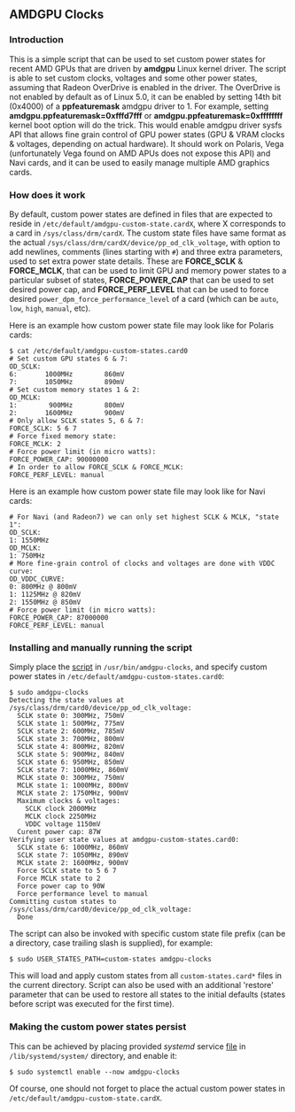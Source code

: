 ## AMDGPU Clocks

### Introduction

This is a simple script that can be used to set custom power states for recent
AMD GPUs that are driven by **amdgpu** Linux kernel driver. The script is able
to set custom clocks, voltages and some other power states, assuming that
Radeon OverDrive is enabled in the driver. The OverDrive is not enabled by
default as of Linux 5.0, it can be enabled by setting 14th bit (0x4000) of a
**ppfeaturemask** amdgpu driver to 1. For example, setting
**amdgpu.ppfeaturemask=0xfffd7fff** or **amdgpu.ppfeaturemask=0xffffffff**
kernel boot option will do the trick. This would enable amdgpu driver sysfs
API that allows fine grain control of GPU power states (GPU & VRAM clocks &
voltages, depending on actual hardware).
It should work on Polaris, Vega (unfortunately Vega found on AMD APUs does
not expose this API) and Navi cards, and it can be used to easily manage
multiple AMD graphics cards.

### How does it work

By default, custom power states are defined in files that are expected to
reside in `/etc/default/amdgpu-custom-state.cardX`, where X corresponds to a
card in `/sys/class/drm/cardX`. The custom state files have same format as the
actual `/sys/class/drm/cardX/device/pp_od_clk_voltage`, with option to add
newlines, comments (lines starting with `#`) and three extra parameters, used
to set extra power state details. These are **FORCE_SCLK** & **FORCE_MCLK**,
that can be used to limit GPU and memory power states to a particular subset
of states, **FORCE_POWER_CAP** that can be used to set desired power cap, and
**FORCE_PERF_LEVEL** that can be used to force desired
`power_dpm_force_performance_level` of a card (which can be `auto`, `low`,
`high`, `manual`, etc).

Here is an example how custom power state file may look like for Polaris cards:

    $ cat /etc/default/amdgpu-custom-states.card0
    # Set custom GPU states 6 & 7:
    OD_SCLK:
    6:       1000MHz        860mV
    7:       1050MHz        890mV
    # Set custom memory states 1 & 2:
    OD_MCLK:
    1:        900MHz        800mV
    2:       1600MHz        900mV
    # Only allow SCLK states 5, 6 & 7:
    FORCE_SCLK: 5 6 7
    # Force fixed memory state:
    FORCE_MCLK: 2
    # Force power limit (in micro watts):
    FORCE_POWER_CAP: 90000000
    # In order to allow FORCE_SCLK & FORCE_MCLK:
    FORCE_PERF_LEVEL: manual

Here is an example how custom power state file may look like for Navi cards:

    # For Navi (and Radeon7) we can only set highest SCLK & MCLK, "state 1":
    OD_SCLK:
    1: 1550MHz
    OD_MCLK:
    1: 750MHz
    # More fine-grain control of clocks and voltages are done with VDDC curve:
    OD_VDDC_CURVE:
    0: 800MHz @ 800mV
    1: 1125MHz @ 820mV
    2: 1550MHz @ 850mV
    # Force power limit (in micro watts):
    FORCE_POWER_CAP: 87000000
    FORCE_PERF_LEVEL: manual

### Installing and manually running the script

Simply place the [script](amdgpu-clocks) in `/usr/bin/amdgpu-clocks`,
and specify custom power states in `/etc/default/amdgpu-custom-states.card0`:

    $ sudo amdgpu-clocks
    Detecting the state values at /sys/class/drm/card0/device/pp_od_clk_voltage:
      SCLK state 0: 300MHz, 750mV
      SCLK state 1: 500MHz, 775mV
      SCLK state 2: 600MHz, 785mV
      SCLK state 3: 700MHz, 800mV
      SCLK state 4: 800MHz, 820mV
      SCLK state 5: 900MHz, 840mV
      SCLK state 6: 950MHz, 850mV
      SCLK state 7: 1000MHz, 860mV
      MCLK state 0: 300MHz, 750mV
      MCLK state 1: 1000MHz, 800mV
      MCLK state 2: 1750MHz, 900mV
      Maximum clocks & voltages:
        SCLK clock 2000MHz
        MCLK clock 2250MHz
        VDDC voltage 1150mV
      Curent power cap: 87W
    Verifying user state values at amdgpu-custom-states.card0:
      SCLK state 6: 1000MHz, 860mV
      SCLK state 7: 1050MHz, 890mV
      MCLK state 2: 1600MHz, 900mV
      Force SCLK state to 5 6 7
      Force MCLK state to 2
      Force power cap to 90W
      Force performance level to manual
    Committing custom states to /sys/class/drm/card0/device/pp_od_clk_voltage:
      Done

The script can also be invoked with specific custom state file prefix (can be
a directory, case trailing slash is supplied), for example:

    $ sudo USER_STATES_PATH=custom-states amdgpu-clocks

This will load and apply custom states from all `custom-states.card*` files
in the current directory. Script can also be used with an additional 'restore'
parameter that can be used to restore all states to the initial defaults
(states before script was executed for the first time).

### Making the custom power states persist

This can be achieved by placing provided *systemd* service
[file](amdgpu-clocks.service) in `/lib/systemd/system/` directory,
and enable it:

    $ sudo systemctl enable --now amdgpu-clocks

Of course, one should not forget to place the actual custom power states in
`/etc/default/amdgpu-custom-state.cardX`.
